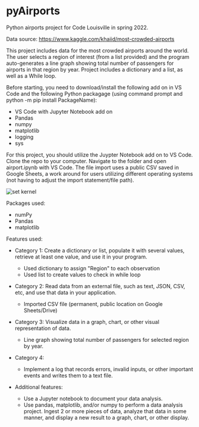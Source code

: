 # pyAirports
 Python airports project for Code Louisville in spring 2022.

Data source: https://www.kaggle.com/khaiid/most-crowded-airports

This project includes data for the most crowded airports around the world. The user selects a region of interest (from a list provided) and the program auto-generates a line graph showing total number of passengers for airports in that region by year. Project includes a dictionary and a list, as well as a While loop.

Before starting, you need to download/install the following add on in VS Code and the following Python packagage (using command prompt and python -m pip install PackageName):

- VS Code with Jupyter Notebook add on
- Pandas
- numpy
- matplotlib
- logging
- sys

For this project, you should utilize the Juypter Notebook add on to VS Code. Clone the repo to your computer. Navigate to the folder and open airport.ipynb with VS Code. The file import uses a public CSV saved in Google Sheets, a work around for users utilizing different operating systems (not having to adjust the import statement/file path).

![set kernel](https://drive.google.com/file/d/1MxprUxtDVgYApFQC0nZfyGStzCyAcP02/view?usp=sharing)

Packages used:
* numPy
* Pandas
* matplotlib

Features used:
* Category 1: Create a dictionary or list, populate it with several values, retrieve at least one value, and use it in your program.

     * Used dictionary to assign "Region" to each observation
     * Used list to create values to check in while loop
      
* Category 2: Read data from an external file, such as text, JSON, CSV, etc, and use that data in your application.

     * Imported CSV file (permanent, public location on Google Sheets/Drive)
      
* Category 3: Visualize data in a graph, chart, or other visual representation of data.

     * Line graph showing total number of passengers for selected region by year.

* Category 4:

     * Implement a log that records errors, invalid inputs, or other important events and writes them to a text file.

* Additional features:
  
     * Use a Jupyter notebook to document your data analysis.
     * Use pandas, matplotlib, and/or numpy to perform a data analysis project. Ingest 2 or more pieces of data, analyze that data in some manner, and display a new result to a graph, chart, or other display.
